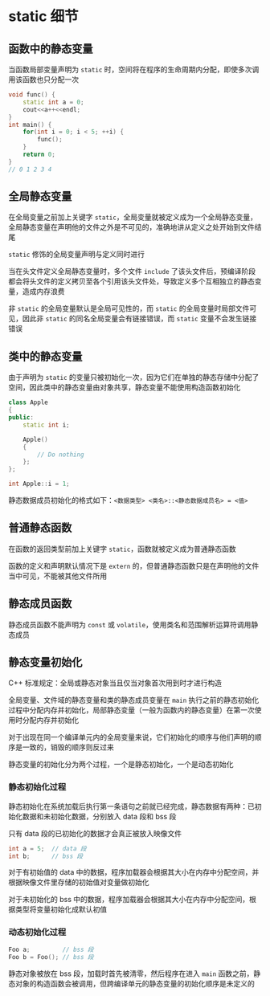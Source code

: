 # static 细节

## 函数中的静态变量

当函数局部变量声明为 `static` 时，空间将在程序的生命周期内分配，即使多次调用该函数也只分配一次

```cpp
void func() {
    static int a = 0;
    cout<<a++<<endl;
}
int main() {
    for(int i = 0; i < 5; ++i) {
        func();
    }
    return 0;
}
// 0 1 2 3 4
```

## 全局静态变量

在全局变量之前加上关键字 `static`，全局变量就被定义成为一个全局静态变量，全局静态变量在声明他的文件之外是不可见的，准确地讲从定义之处开始到文件结尾

`static` 修饰的全局变量声明与定义同时进行

当在头文件定义全局静态变量时，多个文件 `include` 了该头文件后，预编译阶段都会将头文件的定义拷贝至各个引用该头文件处，导致定义多个互相独立的静态变量，造成内存浪费

非 `static` 的全局变量默认是全局可见性的，而 `static` 的全局变量时局部文件可见，因此非 `static` 的同名全局变量会有链接错误，而 `static` 变量不会发生链接错误

## 类中的静态变量

由于声明为 `static` 的变量只被初始化一次，因为它们在单独的静态存储中分配了空间，因此类中的静态变量由对象共享，静态变量不能使用构造函数初始化

```cpp
class Apple 
{ 
public: 
    static int i; 

    Apple() 
    { 
        // Do nothing 
    }; 
}; 

int Apple::i = 1; 
```

静态数据成员初始化的格式如下：`<数据类型> <类名>::<静态数据成员名> = <值>`

## 普通静态函数

在函数的返回类型前加上关键字 `static`，函数就被定义成为普通静态函数

函数的定义和声明默认情况下是 `extern` 的，但普通静态函数只是在声明他的文件当中可见，不能被其他文件所用

## 静态成员函数

静态成员函数不能声明为 `const` 或 `volatile`，使用类名和范围解析运算符调用静态成员

## 静态变量初始化

C++ 标准规定：全局或静态对象当且仅当对象首次用到时才进行构造

全局变量、文件域的静态变量和类的静态成员变量在 `main` 执行之前的静态初始化过程中分配内存并初始化，局部静态变量（一般为函数内的静态变量）在第一次使用时分配内存并初始化

对于出现在同一个编译单元内的全局变量来说，它们初始化的顺序与他们声明的顺序是一致的，销毁的顺序则反过来

静态变量的初始化分为两个过程，一个是静态初始化，一个是动态初始化

### 静态初始化过程

静态初始化在系统加载后执行第一条语句之前就已经完成，静态数据有两种：已初始化数据和未初始化数据，分别放入 data 段和 bss 段

只有 data 段的已初始化的数据才会真正被放入映像文件

```cpp
int a = 5;  // data 段 
int b;      // bss 段
```

对于有初始值的 data 中的数据，程序加载器会根据其大小在内存中分配空间，并根据映像文件里存储的初始值对变量做初始化

对于未初始化的 bss 中的数据，程序加载器会根据其大小在内存中分配空间，根据类型将变量初始化成默认初值

### 动态初始化过程

```cpp
Foo a;         // bss 段
Foo b = Foo(); // bss 段
```

静态对象被放在 bss 段，加载时首先被清零，然后程序在进入 `main` 函数之前，静态对象的构造函数会被调用，但跨编译单元的静态变量的初始化顺序是未定义的